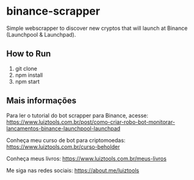 # binance-scrapper
Simple webscrapper to discover new cryptos that will launch at Binance (Launchpool & Launchpad).

## How to Run

1. git clone
2. npm install
3. npm start

## Mais informações

Para ler o tutorial do bot scrapper para Binance, acesse: https://www.luiztools.com.br/post/como-criar-robo-bot-monitorar-lancamentos-binance-launchpool-launchpad

Conheça meu curso de bot para criptomoedas: https://www.luiztools.com.br/curso-beholder

Conheça meus livros: https://www.luiztools.com.br/meus-livros

Me siga nas redes sociais: https://about.me/luiztools
